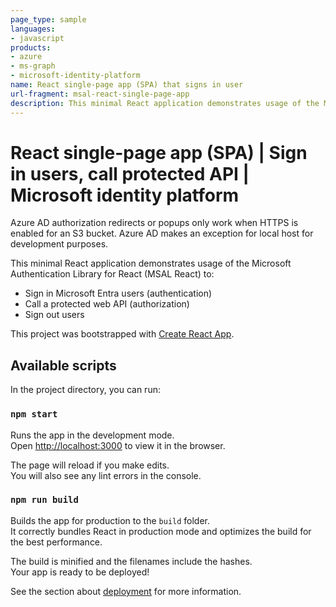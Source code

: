 ```yaml
---
page_type: sample
languages:
- javascript
products:
- azure
- ms-graph
- microsoft-identity-platform
name: React single-page app (SPA) that signs in user
url-fragment: msal-react-single-page-app
description: This minimal React application demonstrates usage of the Microsoft Authentication Library for React (MSAL React) to sign in Microsoft Entra users (authentication), call a protected web API (authorization), and sign out users.
---
```



# React single-page app (SPA) | Sign in users, call protected API | Microsoft identity platform

Azure AD authorization redirects or popups only work when HTTPS is enabled for an S3 bucket. Azure AD makes an exception for local host for development purposes.


This minimal React application demonstrates usage of the Microsoft Authentication Library for React (MSAL React) to:

- Sign in Microsoft Entra users (authentication)
- Call a protected web API (authorization)
- Sign out users

This project was bootstrapped with [Create React App](https://github.com/facebook/create-react-app).

## Available scripts

In the project directory, you can run:

### `npm start`

Runs the app in the development mode.\
Open [http://localhost:3000](http://localhost:3000) to view it in the browser.

The page will reload if you make edits.\
You will also see any lint errors in the console.

### `npm run build`

Builds the app for production to the `build` folder.\
It correctly bundles React in production mode and optimizes the build for the best performance.

The build is minified and the filenames include the hashes.\
Your app is ready to be deployed!

See the section about [deployment](https://facebook.github.io/create-react-app/docs/deployment) for more information.
